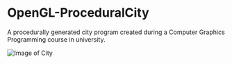 # OpenGL-ProceduralCity
A procedurally generated city program created during a Computer Graphics Programming course in university.

![Image of City](https://github.com/HeshamHamshary/OpenGL-ProceduralCity.git/media/pic1.png)
